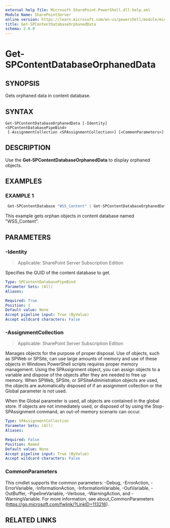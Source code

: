 ```yaml
---
external help file: Microsoft.SharePoint.PowerShell.dll-help.xml
Module Name: SharePointServer
online version: https://learn.microsoft.com/en-us/powershell/module/microsoft.sharepoint.powershell/get-spcontentdatabaseorphaneddata
title: Get-SPContentDatabaseOrphanedData
schema: 2.0.0
---
```


# Get-SPContentDatabaseOrphanedData

## SYNOPSIS
Gets orphaned data in content database.

## SYNTAX

```
Get-SPContentDatabaseOrphanedData [-Identity] <SPContentDatabasePipeBind>
 [-AssignmentCollection <SPAssignmentCollection>] [<CommonParameters>]
```

## DESCRIPTION
Use the **Get-SPContentDatabaseOrphanedData** to display orphaned objects.

## EXAMPLES

### EXAMPLE 1
```powershell
 Get-SPContentDatabase "WSS_Content" | Get-SPContentDatabaseOrphanedData
```
This example gets orphan objects in content database named "WSS_Content".

## PARAMETERS

### -Identity

> Applicable: SharePoint Server Subscription Edition

Specifies the GUID of the content database to get.

```yaml
Type: SPContentDatabasePipeBind
Parameter Sets: (All)
Aliases:

Required: True
Position: 1
Default value: None
Accept pipeline input: True (ByValue)
Accept wildcard characters: False
```

### -AssignmentCollection

> Applicable: SharePoint Server Subscription Edition

Manages objects for the purpose of proper disposal.
Use of objects, such as SPWeb or SPSite, can use large amounts of memory and use of these objects in Windows PowerShell scripts requires proper memory management.
Using the SPAssignment object, you can assign objects to a variable and dispose of the objects after they are needed to free up memory.
When SPWeb, SPSite, or SPSiteAdministration objects are used, the objects are automatically disposed of if an assignment collection or the Global parameter is not used.

When the Global parameter is used, all objects are contained in the global store.
If objects are not immediately used, or disposed of by using the Stop-SPAssignment command, an out-of-memory scenario can occur.

```yaml
Type: SPAssignmentCollection
Parameter Sets: (All)
Aliases:

Required: False
Position: Named
Default value: None
Accept pipeline input: True (ByValue)
Accept wildcard characters: False
```

### CommonParameters
This cmdlet supports the common parameters: -Debug, -ErrorAction, -ErrorVariable, -InformationAction, -InformationVariable, -OutVariable, -OutBuffer, -PipelineVariable, -Verbose, -WarningAction, and -WarningVariable.
For more information, see about_CommonParameters (https://go.microsoft.com/fwlink/?LinkID=113216).

## RELATED LINKS
